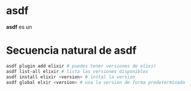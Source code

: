 # asdf

**asdf** es un 

# Secuencia natural de asdf

```bash
asdf plugin add elixir # puedes tener versiones de elixir
asdf list-all elixir # lista las versiones disponibles
asdf install elixir <version> # instal la version
asdf global elxir <version> # usa la version de forma predeterminada
```

